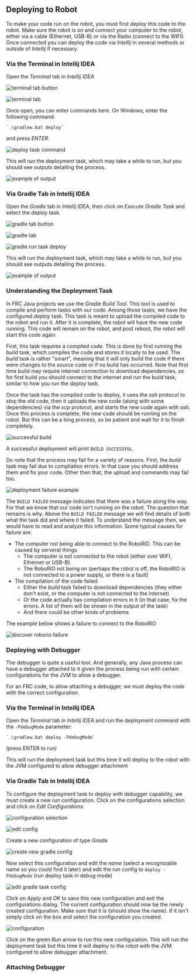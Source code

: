 ## Deploying to Robot

To make your code run on the robot, you must first _deploy_ this code to the robot. Make sure the robot is on and connect your computer to the robot, either via a cable (Ethernet, USB-B) or via the Radio (connect to the WIFI). Once connected you can deploy the code via _Intellij_ in several methods or outside of _Intellij_ if necessary.

### Via the Terminal in Intellij IDEA

Open the _Terminal_ tab in _Intellij IDEA_

![terminal tab button](https://github.com/user-attachments/assets/95e65d8c-89ec-479b-a980-c6ccb20a1acf)

![terminal tab](https://github.com/user-attachments/assets/12a47653-bfca-4aab-9886-441cb7da85de)

Once open, you can enter commands here. On Windows, enter the following command: 
```
`.\gradlew.bat deploy`
```
and press _ENTER_. 

![deploy task command](https://github.com/user-attachments/assets/09c25414-ba65-43b5-bb15-6c97ff1d22e5)

This will run the deployment task, which may take a while to run, but you should see outputs detailing the process.

![example of output](https://github.com/user-attachments/assets/bdf2542a-7557-443e-a2fd-9af42190425f)

### Via Gradle Tab in Intellij IDEA

Open the _Gradle_ tab in _Intellij IDEA_, then click on _Execute Gradle Task_ and select the _deploy_ task. 

![gradle tab button](https://github.com/user-attachments/assets/e02c959b-73eb-4930-b748-e988d3c40115)

![gradle tab](https://github.com/user-attachments/assets/5409d5f2-59dc-4ecb-a81b-f4d6163e8d09)

![gradle run task deploy](https://github.com/user-attachments/assets/25790227-f2fc-4d65-8e0c-0d1a38a8bb4b)

This will run the deployment task, which may take a while to run, but you should see outputs detailing the process.

![example of output](https://github.com/user-attachments/assets/ac7019aa-1f3b-4c1d-98b4-acb8a52588e1)

### Understanding the Deployment Task

In FRC Java projects we use the _Gradle Build Tool_. This tool is used to compile and perform tasks with our code. Among those tasks, we have the configured _deploy_ task. This task is meant to upload the compiled code to the robot and run it. After it is complete, the robot will have the new code running. This code will remain on the robot, and post reboot, the robot will start this code again.

First, this task requires a compiled code. This is done by first running the _build_ task, which compiles the code and stores it locally to be used. The _build_ task is rather "smart", meaning that it will only build the code if there were changes to the source code or if no build has occurred. Note that first time build may require internet connection to download dependencies, so for first build you should connect to the internet and run the _build_ task, similar to how you run the _deploy_ task.

Once the task has the compiled code to deploy, it uses the _ssh_ protocol to stop the old code, then it uploads the new code (along with some dependencies) via the _scp_ protocol, and starts the new code again with _ssh_. Once this process is complete, the new code should be running on the robot. But this can be a long process, so be patient and wait for it to finish completely.

![successful build](https://github.com/user-attachments/assets/a0ab0cbf-e0ef-473e-83ae-0f1b71227657)

A successful deployment will print `BUILD SUCCESSFUL`. 

Do note that the process may fail for a variety of reasons. First, the _build_ task may fail due to compliation errors. In that case you should address them and fix your code. Other then that, the upload and commands may fail too.

![deployment failure example](https://github.com/user-attachments/assets/deef6782-fa53-4f50-9b9f-d6d11804484c)

The `BUILD FAILED` message indicates that there was a failure along the way. For that we know that our code isn't running on the robot. The question that remains is why. Above the `BUILD FAILED` message we will find details of both what the task did and where it failed. To understand the message then, we would have to read and analyze this information. Some typical causes for failure are:
- The computer not being able to connect to the RoboRIO. This can be caused by serveral things
  - The computer is not connected to the robot (either over WIFI, Ethernet or USB-B).
  - The RoboRIO not being on (perhaps the robot is off, the RoboRIO is not connected to a power supply, or there is a fault)
- The compilation of the code failed.
  - Either the _build_ task failed to download dependencies (they either don't exist, or the computer is not connected to the internet)
  - Or the code actually has compilation errors in it (in that case, fix the errors. A list of them will be shown in the output of the task)
  - And there could be other kinds of problems.

The example below shows a failure to connect to the RoboRIO

![discover roborio failure](https://github.com/user-attachments/assets/90a1780a-48cd-454f-93f3-92cc8e54a7a5)


### Deploying with Debugger

The debugger is quite a useful tool. And generally, any Java process can have a debugger attached to it given the process being run with certain configurations for the JVM to allow a debugger.

For an FRC code, to allow attaching a debugger, we must deploy the code with the correct configuration. 

### Via the Terminal in Intellij IDEA

Open the _Terminal_ tab in _Intellij IDEA_ and run the deployment command with the `-PdebugMode` parameter:
```
`.\gradlew.bat deploy -PdebugMode`
```
(press ENTER to run)

This will run the deployment task but this time it will deploy to the robot with the JVM configured to allow debugger attachment

### Via Gradle Tab in Intellij IDEA

To configure the deployment task to deploy with debugger capability, we must create a new run configuration. Click on the configurations selection and click on _Edit Configurations_

![configuration selection](https://github.com/user-attachments/assets/c8482dc9-23ad-4534-b0cb-7972f61198e8)

![edit config](https://github.com/user-attachments/assets/9fc1ac93-8152-4028-900c-c2b4bb7311db)

Create a new configuration of type _Gradle_

![create new gradle config](https://github.com/user-attachments/assets/e150ddcf-7aa7-4f40-ba36-c6a063b5e8c2)

Now select this configuration and edit the _name_ (select a recognizable name so you could find it later) and edit the run config to `deploy -PdebugMode` (run deploy task in debug mode)

![edit gradle task config](https://github.com/user-attachments/assets/69b33217-83c9-484b-8c72-47b6fa2d9f71)

Click on _Apply_ and _OK_ to save this new configuration and exit the configurations dialog.
The current configuration should now be the newly created configuration. Make sure that it is (should show the name). If it isn't simply click on the box and select the configuration you created.

![configuration](https://github.com/user-attachments/assets/b20ff90e-8aad-41c9-ac06-8ccf4c1fb1b5)

Click on the green _Run_ arrow to run this new configuration. This will run the deployment task but this time it will deploy to the robot with the JVM configured to allow debugger attachment.

### Attaching Debugger

